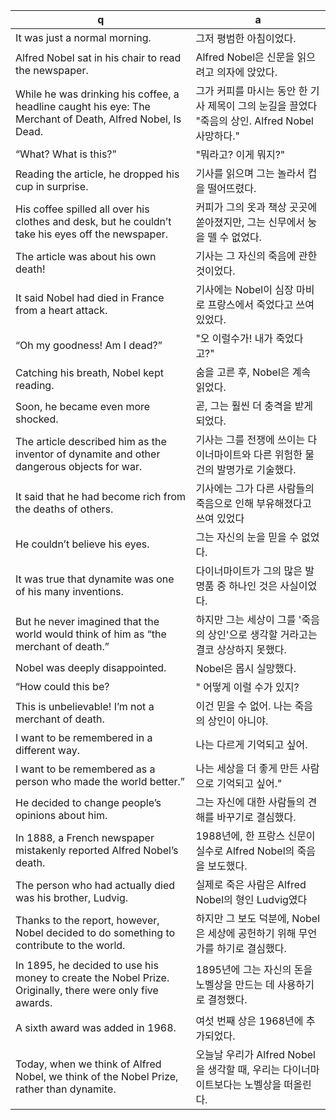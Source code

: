 q | a
---|---
It was just a normal morning. 	| 그저 평범한 아침이었다.
Alfred Nobel sat in his chair to read the newspaper. 	| Alfred Nobel은 신문을 읽으려고 의자에 앉았다.
While he was drinking his coffee, a headline caught his eye: The Merchant of Death, Alfred Nobel, Is Dead.	| 그가 커피를 마시는 동안 한 기사 제목이 그의 눈길을 끌었다 "죽음의 상인. Alfred Nobel 사망하다."
“What? What is this?”	| "뭐라고? 이게 뭐지?"
Reading the article, he dropped his cup in surprise.	| 기사를 읽으며 그는 놀라서 컵을 떨어뜨렸다.
His coffee spilled all over his clothes and desk, but he couldn’t take his eyes off the newspaper.	| 커피가 그의 옷과 책상 곳곳에 쏟아졌지만, 그는 신무에서 눙을 뗄 수 없었다.
The article was about his own death! 	| 기사는 그 자신의 죽음에 관한 것이었다.
It said Nobel had died in France from a heart attack.	| 기사에는 Nobel이 심장 마비로 프랑스에서 죽었다고 쓰여 있었다.
“Oh my goodness! Am I dead?”	| "오 이럴수가! 내가 죽었다고?"
Catching his breath, Nobel kept reading. 	| 숨을 고른 후, Nobel은 계속 읽었다.
Soon, he became even more shocked. 	| 곧, 그는 훨씬 더 충격을 받게 되었다.
The article described him as the inventor of dynamite and other dangerous objects for war. 	| 기사는 그를 전쟁에 쓰이는 다이너마이트와 다른 위험한 물건의 발명가로 기술했다.
It said that he had become rich from the deaths of others.	| 기사에는 그가 다른 사람들의 죽음으로 인해 부유해졌다고 쓰여 있었다
He couldn’t believe his eyes.	| 그는 자신의 눈을 믿을 수 없었다.
It was true that dynamite was one of his many inventions. 	| 다이너마이트가 그의 많은 발명품 중 하나인 것은 사실이었다.
But he never imagined that the world would think of him as “the merchant of death.”	| 하지만 그는 세상이 그를 '죽음의 상인'으로 생각할 거라고는 결코 상상하지 못했다.
Nobel was deeply disappointed.	| Nobel은 몹시 실망했다.
“How could this be? 	| " 어떻게 이럴 수가 있지?
This is unbelievable! I’m not a merchant of death.  	| 이건 믿을 수 없어. 나는 죽음의 상인이 아니야.
I want to be remembered in a different way.	| 나는 다르게 기억되고 싶어.
I want to be remembered as a person who made the world better.”	| 나는 세상을 더 좋게 만든 사람으로 기억되고 싶어."
He decided to change people’s opinions about him.	| 그는 자신에 대한 사람들의 견해를 바꾸기로 결심했다.  
In 1888, a French newspaper mistakenly reported Alfred Nobel’s death. 	| 1988년에, 한 프랑스 신문이 실수로 Alfred Nobel의 죽음을 보도했다.
The person who had actually died was his brother, Ludvig. 	| 실제로 죽은 사람은 Alfred Nobel의 형인 Ludvig였다
Thanks to the report, however, Nobel decided to do something to contribute to the world.	| 하지만 그 보도 덕분에, Nobel은 세상에 공헌하기 위해 무언가를 하기로 결심했다.
In 1895, he decided to use his money to create the Nobel Prize. Originally, there were only five awards. 	| 1895년에 그는 자신의 돈을 노벨상을 만드는 데 사용하기로 결정했다.
A sixth award was added in 1968. 	| 여섯 번째 상은 1968년에 추가되었다.
Today, when we think of Alfred Nobel, we think of the Nobel Prize, rather than dynamite.	| 오늘날 우리가 Alfred Nobel을 생각할 때, 우리는 다이너마이트보다는 노벨상을 떠올린다.